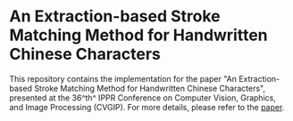 # An Extraction-based Stroke Matching Method for Handwritten Chinese Characters 
This repository contains the implementation for the paper "An Extraction-based Stroke Matching Method for Handwritten Chinese Characters", presented at the 36^th^ IPPR Conference on Computer Vision, Graphics, and Image Processing (CVGIP). For more details, please refer to the [paper](./paper.pdf).